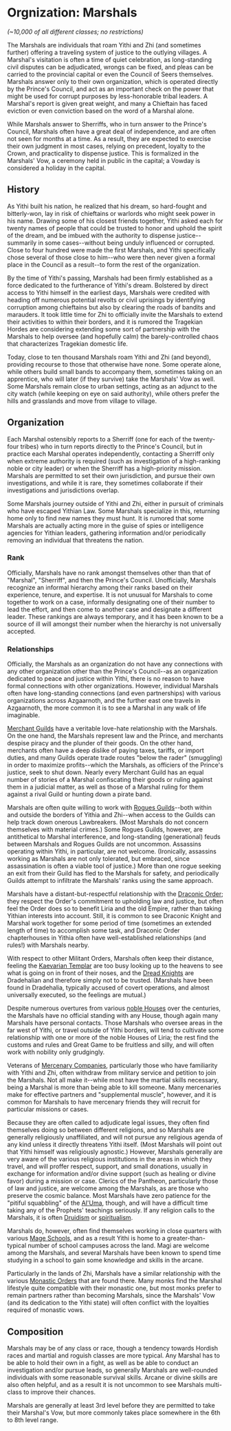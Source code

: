 # Orgnization: Marshals
*(~10,000 of all different classes; no restrictions)*

The Marshals are individuals that roam Yithi and Zhi (and sometimes further) offering a traveling system of justice to the outlying villages. A Marshal's visitation is often a time of quiet celebration, as long-standing civil disputes can be adjudicated, wrongs can be fixed, and pleas can be carried to the provincial capital or even the Council of Seers themselves. Marshals answer only to their own organization, which is operated directly by the Prince's Council, and act as an important check on the power that might be used for corrupt purposes by less-honorable tribal leaders. A Marshal's report is given great weight, and many a Chieftain has faced eviction or even conviction based on the word of a Marshal alone.

While Marshals answer to Sherriffs, who in turn answer to the Prince's Council, Marshals often have a great deal of independence, and are often not seen for months at a time. As a result, they are expected to exercise their own judgment in most cases, relying on precedent, loyalty to the Crown, and practicality to dispense justice. This is formalized in the Marshals' Vow, a ceremony held in public in the capital; a Vowday is considered a holiday in the capital.

## History
As Yithi built his nation, he realized that his dream, so hard-fought and bitterly-won, lay in risk of chieftains or warlords who might seek power in his name. Drawing some of his closest friends together, Yithi asked each for twenty names of people that could be trusted to honor and uphold the spirit of the dream, and be imbued with the authority to dispense justice--summarily in some cases--without being unduly influenced or corrupted. Close to four hundred were made the first Marshals, and Yithi specifically chose several of those close to him--who were then never given a formal place in the Council as a result--to form the rest of the organization.

By the time of Yithi's passing, Marshals had been firmly established as a force dedicated to the furtherance of Yithi's dream. Bolstered by direct access to Yithi himself in the earliest days, Marshals were credited with heading off numerous potential revolts or civil uprisings by identifying corruption among chieftains but also by clearing the roads of bandits and marauders. It took little time for Zhi to officially invite the Marshals to extend their activities to within their borders, and it is rumored the Tragekian Hordes are considering extending some sort of partnership with the Marshals to help oversee (and hopefully calm) the barely-controlled chaos that characterizes Tragekian domestic life.

Today, close to ten thousand Marshals roam Yithi and Zhi (and beyond), providing recourse to those that otherwise have none. Some operate alone, while others build small bands to accompany them, sometimes taking on an apprentice, who will later (if they survive) take the Marshals' Vow as well. Some Marshals remain close to urban settings, acting as an adjunct to the city watch (while keeping on eye on said authority), while others prefer the hills and grasslands and move from village to village.

## Organization

Each Marshal ostensibly reports to a Sherriff (one for each of the twenty-four tribes) who in turn reports directly to the Prince's Council, but in practice each Marshal operates independently, contacting a Sherriff only when extreme authority is required (such as investigation of a high-ranking noble or city leader) or when the Sherriff has a high-priority mission. Marshals are permitted to set their own jurisdiction, and pursue their own investigations, and while it is rare, they sometimes collaborate if their investigations and jurisdictions overlap.

Some Marshals journey outside of Yithi and Zhi, either in pursuit of criminals who have escaped Yithian Law. Some Marshals specialize in this, returning home only to find new names they must hunt. It is rumored that some Marshals are actually acting more in the guise of spies or intelligence agencies for Yithian leaders, gathering information and/or periodically removing an individual that threatens the nation.

### Rank

Officially, Marshals have no rank amongst themselves other than that of "Marshal", "Sherriff", and then the Prince's Council. Unofficially, Marshals recognize an informal hierarchy among their ranks based on their experience, tenure, and expertise. It is not unusual for Marshals to come together to work on a case, informally designating one of their number to lead the effort, and then come to another case and designate a different leader. These rankings are always temporary, and it has been known to be a source of ill will amongst their number when the hierarchy is not universally accepted.

### Relationships

Officially, the Marshals as an organization do not have any connections with any other organization other than the Prince's Council--as an organization dedicated to peace and justice within Yithi, there is no reason to have formal connections with other organizations. However, individual Marshals often have long-standing connections (and even partnerships) with various organizations across Azgaarnoth, and the further east one travels in Azgaarnoth, the more common it is to see a Marshal in any walk of life imaginable.

[Merchant Guilds](/Organizations/MerchantGuilds/MerchantGuilds.md) have a veritable love-hate relationship with the Marshals. On the one hand, the Marshals represent law and the Prince, and merchants despise piracy and the plunder of their goods. On the other hand, merchants often have a deep dislike of paying taxes, tariffs, or import duties, and many Guilds operate trade routes "below the rader" (smuggling) in order to maximize profits--which the Marshals, as officiers of the Prince's justice, seek to shut down. Nearly every Merchant Guild has an equal number of stories of a Marshal confiscating their goods or ruling against them in a judicial matter, as well as those of a Marshal ruling for them against a rival Guild or hunting down a pirate band.

Marshals are often quite willing to work with [Rogues Guilds](/Organizations/RoguesGuilds/RoguesGuilds.md)--both within and outside the borders of Yithia and Zhi--when access to the Guilds can help track down onerous Lawbreakers. (Most Marshals do not concern themselves with material crimes.) Some Rogues Guilds, however, are antithetical to Marshal interference, and long-standing (generational) feuds between Marshals and Rogues Guilds are not uncommon. Assassins operating within Yithi, in particular, are not welcome. (Ironically, assassins working as Marshals are not only tolerated, but embraced, since assassination is often a viable tool of justice.) More than one rogue seeking an exit from their Guild has fled to the Marshals for safety, and periodically Guilds attempt to infiltrate the Marshals' ranks using the same approach.

Marshals have a distant-but-respectful relationship with the [Draconic Order](./DraconicOrder/DraconicOrder.md); they respect the Order's commitment to upholding law and justice, but often feel the Order does so to benefit Liria and the old Empire, rather than taking Yithian interests into account. Still, it is common to see Draconic Knight and Marshal work together for some period of time (sometimes an extended length of time) to accomplish some task, and Draconic Order chapterhouses in Yithia often have well-established relationships (and rules!) with Marshals nearby.

With respect to other Militant Orders, Marshals often keep their distance, feeling the [Kaevarian Templar](/Organizations/MilitantOrders/KaevarianTemplar.md) are too busy looking up to the heavens to see what is going on in front of their noses, and the [Dread Knights](/Organizations/MilitantOrders/DreadKnights.md) are Dradehalian and therefore simply not to be trusted. (Marshals have been found in Dradehalia, typically accused of covert operations, and almost universally executed, so the feelings are mutual.)

Despite numerous overtures from various [noble Houses](/Organizations/Houses/Houses.md) over the centuries, the Marshals have no official standing with any House, though again many Marshals have personal contacts. Those Marshals who oversee areas in the far west of Yithi, or travel outside of Yithi borders, will tend to cultivate some relationship with one or more of the noble Houses of Liria; the rest find the customs and rules and Great Game to be fruitless and silly, and will often work with nobility only grudgingly.

Veterans of [Mercenary Companies](/Organizations/MercCompanies/MercCompanies.md), particularly those who have familiarity with Yithi and Zhi, often withdraw from military service and petition to join the Marshals. Not all make it--while most have the martial skills necessary, being a Marshal is more than being able to kill someone. Many mercenaries make for effective partners and "supplemental muscle", however, and it is common for Marshals to have mercenary friends they will recruit for particular missions or cases.

Because they are often called to adjudicate legal issues, they often find themselves doing so between different religions, and so Marshals are generally religiously unaffiliated, and will not pursue any religious agenda of any kind unless it directly threatens Yithi itself. (Most Marshals will point out that Yithi himself was religiously agnostic.) However, Marshals generally are very aware of the various religious institutions in the areas in which they travel, and will proffer respect, support, and small donations, usually in exchange for information and/or divine support (such as healing or divine favor) during a mission or case. Clerics of the Pantheon, particularly those of law and justice, are welcome among the Marshals, as are those who preserve the cosmic balance. Most Marshals have zero patience for the "pitiful squabbling" of the [Al'Uma](/Religions/AlUma.md), though, and will have a difficult time taking any of the Prophets' teachings seriously. If any religion calls to the Marshals, it is often [Druidism](/Religions/Druidism.md) or [spiritualism](/Religions/Spirits.md).

Marshals do, however, often find themselves working in close quarters with various [Mage Schools](/Organizations/MageSchools/MageSchools.md), and as a result Yithi is home to a greater-than-typical number of school campuses across the land. Magi are welcome among the Marshals, and several Marshals have been known to spend time studying in a school to gain some knowledge and skills in the arcane.

Particularly in the lands of Zhi, Marshals have a similar relationship with the various [Monastic Orders](/Organizations/MonasticOrders/MonasticOrders.md) that are found there. Many monks find the Marshal lifestyle quite compatible with their monastic one, but most monks prefer to remain partners rather than becoming Marshals, since the Marshals' Vow (and its dedication to the Yithi state) will often conflict with the loyalties required of monastic vows.

## Composition

Marshals may be of any class or race, though a tendency towards Hordish races and martial and roguish classes are more typical. Any Marshal has to be able to hold their own in a fight, as well as be able to conduct an investigation and/or pursue leads, so generally Marshals are well-rounded individuals with some reasonable survival skills. Arcane or divine skills are also often helpful, and as a result it is not uncommon to see Marshals multi-class to improve their chances.

Marshals are generally at least 3rd level before they are permitted to take their Marshal's Vow, but more commonly takes place somewhere in the 6th to 8th level range.

